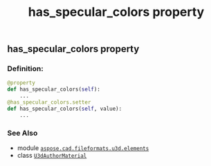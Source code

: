 ﻿---
title: has_specular_colors property
second_title: Aspose.CAD for Python via .NET API References
description: 
type: docs
weight: 50
url: /python-net/aspose.cad.fileformats.u3d.elements/u3dauthormaterial/has_specular_colors/
is_root: false
---

## has_specular_colors property

### Definition:
```python
@property
def has_specular_colors(self):
    ...
@has_specular_colors.setter
def has_specular_colors(self, value):
    ...
```

### See Also
* module [`aspose.cad.fileformats.u3d.elements`](../../)
* class [`U3dAuthorMaterial`](/cad/python-net/aspose.cad.fileformats.u3d.elements/u3dauthormaterial)
